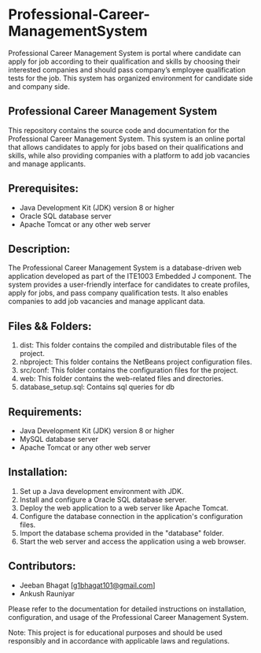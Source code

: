 # Professional-Career-ManagementSystem
Professional Career Management System is portal where candidate can apply for job according to their  qualification and skills by choosing their interested companies and should pass company’s employee  qualification tests for the job. This system has organized environment for candidate side and company  side.

## Professional Career Management System

This repository contains the source code and documentation for the Professional Career Management System. This system is an online portal that allows candidates to apply for jobs based on their qualifications and skills, while also providing companies with a platform to add job vacancies and manage applicants.

## Prerequisites:
- Java Development Kit (JDK) version 8 or higher
- Oracle SQL database server
- Apache Tomcat or any other web server

## Description:
The Professional Career Management System is a database-driven web application developed as part of the ITE1003 Embedded J component. The system provides a user-friendly interface for candidates to create profiles, apply for jobs, and pass company qualification tests. It also enables companies to add job vacancies and manage applicant data.

## Files && Folders:
1. dist: This folder contains the compiled and distributable files of the project.
2. nbproject: This folder contains the NetBeans project configuration files.
3. src/conf: This folder contains the configuration files for the project.
4. web: This folder contains the web-related files and directories.
5. database_setup.sql: Contains sql queries for db

## Requirements:
- Java Development Kit (JDK) version 8 or higher
- MySQL database server
- Apache Tomcat or any other web server

## Installation:
1. Set up a Java development environment with JDK.
2. Install and configure a Oracle SQL database server.
3. Deploy the web application to a web server like Apache Tomcat.
4. Configure the database connection in the application's configuration files.
5. Import the database schema provided in the "database" folder.
6. Start the web server and access the application using a web browser.

## Contributors:
- Jeeban Bhagat [g1bhagat101@gmail.com]
- Ankush Rauniyar

Please refer to the documentation for detailed instructions on installation, configuration, and usage of the Professional Career Management System.

Note: This project is for educational purposes and should be used responsibly and in accordance with applicable laws and regulations.
